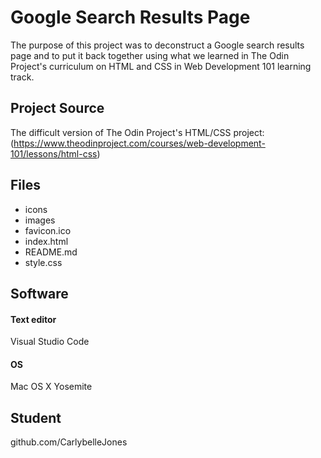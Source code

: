 # Google Search Results Page
The purpose of this project was to deconstruct a Google search results page and to put it back together using what we learned in The Odin Project's curriculum on HTML and CSS in Web Development 101 learning track.

## Project Source
The difficult version of The Odin Project's HTML/CSS project: (https://www.theodinproject.com/courses/web-development-101/lessons/html-css)

## Files
* icons
* images
* favicon.ico
* index.html
* README.md
* style.css

## Software
#### Text editor
Visual Studio Code
#### OS
Mac OS X Yosemite

## Student
github.com/CarlybelleJones
